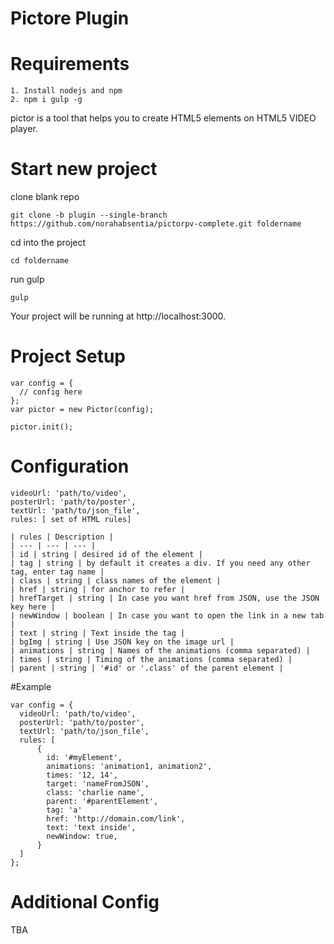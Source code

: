 # Pictore Plugin

# Requirements
```
1. Install nodejs and npm
2. npm i gulp -g
```
pictor is a tool that helps you to create HTML5 elements on HTML5 VIDEO  player.

# Start new project
clone blank repo
```
git clone -b plugin --single-branch https://github.com/norahabsentia/pictorpv-complete.git foldername
```
cd into the project
```
cd foldername
```
run gulp
```
gulp
```
Your project will be running at http://localhost:3000.

# Project Setup
```
var config = {
  // config here
};
var pictor = new Pictor(config);

pictor.init();
```
# Configuration
```
videoUrl: 'path/to/video',
posterUrl: 'path/to/poster',
textUrl: 'path/to/json_file',
rules: [ set of HTML rules]
```
```
| rules | Description |
| --- | --- | --- |
| id | string | desired id of the element |
| tag | string | by default it creates a div. If you need any other tag, enter tag name |
| class | string | class names of the element |
| href | string | for anchor to refer |
| hrefTarget | string | In case you want href from JSON, use the JSON key here |
| newWindow | boolean | In case you want to open the link in a new tab |
| text | string | Text inside the tag |
| bgImg | string | Use JSON key on the image url |
| animations | string | Names of the animations (comma separated) |
| times | string | Timing of the animations (comma separated) |
| parent | string | '#id' or '.class' of the parent element |
```
#Example
```
var config = {
  videoUrl: 'path/to/video',
  posterUrl: 'path/to/poster',
  textUrl: 'path/to/json_file',
  rules: [
      {
        id: '#myElement',
        animations: 'animation1, animation2',
        times: '12, 14',
        target: 'nameFromJSON',
        class: 'charlie name',
        parent: '#parentElement',
        tag: 'a'
        href: 'http://domain.com/link',
        text: 'text inside',
        newWindow: true,
      }
  ]
};
```
# Additional Config
TBA